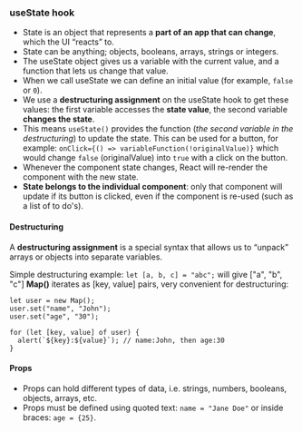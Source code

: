 ### useState hook

* State is an object that represents a **part of an app that can change**, which the UI “reacts” to.  
* State can be anything; objects, booleans, arrays, strings or integers.  
* The useState object gives us a variable with the current value, and a function that lets us change that value.
* When we call useState we can define an initial value (for example, `false` or `0`).
* We use a **destructuring assignment** on the useState hook to get these values: the first variable accesses the **state value**, the second variable **changes the state**.
* This means `useState()` provides the function (*the second variable in the destructuring*) to update the state. This can be used for a button, for example: `onClick={() => variableFunction(!originalValue)}` which would change `false` (originalValue) into `true` with a click on the button.
* Whenever the component state changes, React will re-render the component with the new state.
* **State belongs to the individual component**: only that component will update if its button is clicked, even if the component is re-used (such as a list of to do's).

#### Destructuring
A **destructuring assignment** is a special syntax that allows us to “unpack” arrays or objects into separate variables.   

Simple destructuring example: `let [a, b, c] = "abc";` will give ["a", "b", "c"]
**Map()** iterates as [key, value] pairs, very convenient for destructuring:  
```
let user = new Map();
user.set("name", "John");
user.set("age", "30");

for (let [key, value] of user) {
  alert(`${key}:${value}`); // name:John, then age:30
}
```  
#### Props
* Props can hold different types of data, i.e. strings, numbers, booleans, objects, arrays, etc.
* Props must be defined using quoted text: `name = "Jane Doe"` or inside braces: `age = {25}`.
